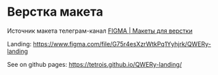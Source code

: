 # Верстка макета
Источник макета телеграм-канал [FIGMA | Макеты для верстки](https://t.me/+oXZSKMmXp6UyOGI6)

Landing: https://www.figma.com/file/G75r4esXzrWtkPq1Yyhjrk/QWERy-landing

See on github pages: https://tetrois.github.io/QWERy-landing/